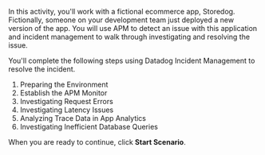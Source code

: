 In this activity, you'll work with a fictional ecommerce app, Storedog. Fictionally, someone on your development team just deployed a new version of the app. You will use APM to detect an issue with this application and incident management to walk through investigating and resolving the issue.

You'll complete the following steps using Datadog Incident Management to resolve the incident.

1. Preparing the Environment
2. Establish the APM Monitor
3. Investigating Request Errors
4. Investigating Latency Issues
5. Analyzing Trace Data in App Analytics
6. Investigating Inefficient Database Queries

When you are ready to continue, click **Start Scenario**.